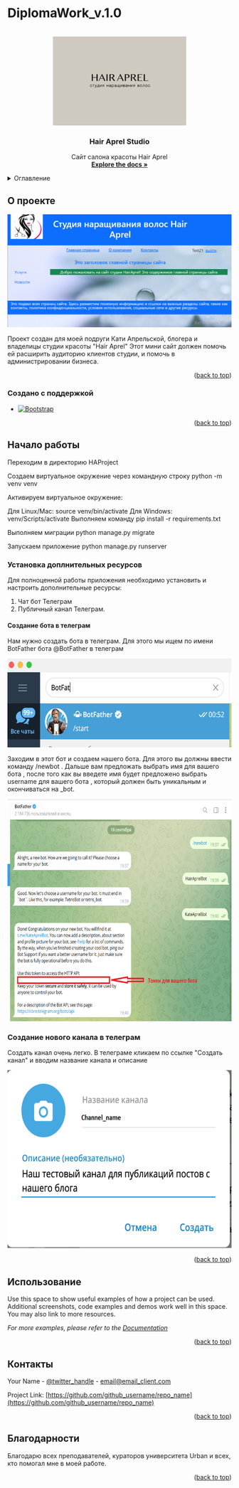 # DiplomaWork_v.1.0
<a id="readme-top"></a>


<!-- PROJECT LOGO -->
<br />
<div align="center">
  <a href="https://github.com/shmelya008/DiplomaWork_v.1.0/blob/master/ReadmeImages/IMG_6837.PNG">
    <img src="ReadmeImages/IMG_6837.PNG" alt="Logo" width="300" height="200">
  </a>

<h3 align="center">Hair Aprel Studio</h3>

  <p align="center">
    Сайт салона красоты Hair Aprel
    <br />
    <a href="https://github.com/shmelya008/DiplomaWork_v.1.0.git"><strong>Explore the docs »</strong></a>
    <br />
<!--     <br />
    <a href="https://github.com/github_username/repo_name">View Demo</a>
    ·
    <a href="https://github.com/github_username/repo_name/issues/new?labels=bug&template=bug-report---.md">Report Bug</a>
    ·
    <a href="https://github.com/github_username/repo_name/issues/new?labels=enhancement&template=feature-request---.md">Request Feature</a>
  </p> -->
</div>



<!-- TABLE OF CONTENTS -->
<details>
  <summary>Оглавление</summary>
  <ol>
    <li>
      <a href="#about-the-project">О проекте</a>
      <ul>
        <li><a href="#built-with">Создано с поддержкой</a></li>
      </ul>
    </li>
    <li>
      <a href="#getting-started">Начало работы</a>
      <ul>
        <li><a href="#installation">Установка</a></li>
      </ul>
    </li>
    <li><a href="#usage">Использование</a></li>
    <li><a href="#roadmap">Дорожная карта</a></li>
<!--     <li><a href="#contributing">Contributing</a></li>
    <li><a href="#license">License</a></li> -->
    <li><a href="#contact">Контакты</a></li>
<!--     <li><a href="#acknowledgments">Acknowledgments</a></li> -->
  </ol>
</details>



<!-- ABOUT THE PROJECT -->
## О проекте

[![Product Name Screen Shot][product-screenshot]](ScreenSite.PNG)

Проект создан для моей подруги Кати Апрельской, блогера и владелицы студии красоты "Hair Aprel"
Этот мини сайт должен помочь ей расширить аудиторию клиентов студии, и помочь в администрировании бизнеса.

<p align="right">(<a href="#readme-top">back to top</a>)</p>


### Создано с поддержкой

* [![Bootstrap][Bootstrap.com]][Bootstrap-url]

<p align="right">(<a href="#readme-top">back to top</a>)</p>



<!-- GETTING STARTED -->
## Начало работы

Переходим в директорию HAProject

Создаем виртуальное окружение через командную строку python -m venv venv

Активируем виртуальное окружение:

Для Linux/Mac: source venv/bin/activate
Для Windows: venv/Scripts/activate
Выполняем команду pip install -r requirements.txt

Выполняем миграции python manage.py migrate

Запускаем приложение python manage.py runserver


### Установка доплнительных ресурсов

Для полноценной работы приложения необходимо установить и настроить дополнительные ресурсы: 
1. Чат бот Телеграм
2. Публичный канал Телеграм.
   
#### Создание бота в телеграм
Нам нужно создать бота в телеграм. Для этого мы ищем по имени BotFather бота @BotFather в телеграм

<img src="ReadmeImages/BotFather.png" width="600" height="200">

Заходим в этот бот и создаем нашего бота. Для этого вы должны ввести команду /newbot . Дальше вам предложать выбрать имя для вашего бота , после того как вы введете имя будет предложено выбрать username для вашего бота , который должен быть уникальным и окончиваться на _bot.

<img src="ReadmeImages/BotFather2.png" width="600" height="500">

### Создание нового канала в телеграм
Создать канал очень легко. В телеграме кликаем по ссылке "Создать канал" и вводим название канала и описание

<img src="ReadmeImages/tgchannel1.png" width="600" height="400">

<p align="right">(<a href="#readme-top">back to top</a>)</p>



<!-- USAGE EXAMPLES -->
## Использование

Use this space to show useful examples of how a project can be used. Additional screenshots, code examples and demos work well in this space. You may also link to more resources.

_For more examples, please refer to the [Documentation](https://example.com)_

<p align="right">(<a href="#readme-top">back to top</a>)</p>




<!-- CONTACT -->
## Контакты

Your Name - [@twitter_handle](https://twitter.com/twitter_handle) - email@email_client.com

Project Link: [https://github.com/github_username/repo_name](https://github.com/github_username/repo_name)

<p align="right">(<a href="#readme-top">back to top</a>)</p>



<!-- ACKNOWLEDGMENTS -->
## Благодарности

Благодарю всех преподавателей, кураторов университета Urban и всех, кто помогал мне в моей работе.

<p align="right">(<a href="#readme-top">back to top</a>)</p>


<!-- MARKDOWN LINKS & IMAGES -->
<!-- https://www.markdownguide.org/basic-syntax/#reference-style-links -->

[product-screenshot]: ReadmeImages/ScreenSite.PNG

[Bootstrap.com]: https://img.shields.io/badge/Bootstrap-563D7C?style=for-the-badge&logo=bootstrap&logoColor=white
[Bootstrap-url]: https://getbootstrap.com

